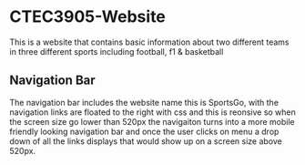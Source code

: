 # CTEC3905-Website 
This is a website that contains basic information about two different teams in three different sports 
including football, f1 & basketball

##  Navigation Bar
The navigation bar includes the website name this is SportsGo, with the navigation links are floated to the right with css
and this is reonsive so when the screen size go lower than 520px the navigaiton turns into a more mobile friendly looking navigation
bar and once the user clicks on menu a drop down of all the links displays that would show up on a screen size above 520px.
